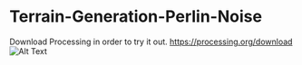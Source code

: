 # Terrain-Generation-Perlin-Noise
Download Processing in order to try it out. https://processing.org/download
![Alt Text](https://media.giphy.com/media/BCN5cwHtZYJO8wPIaf/giphy.gif)
